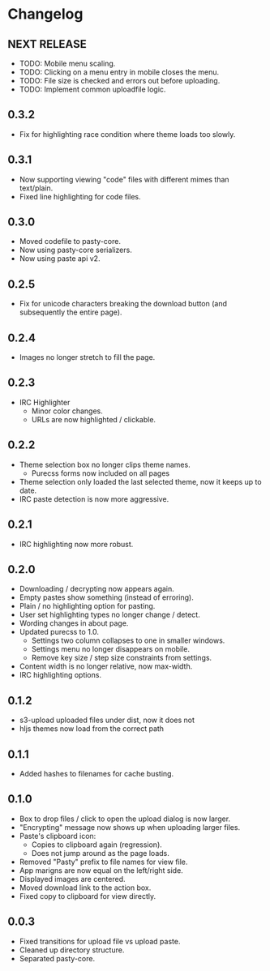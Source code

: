 # Changelog

## NEXT RELEASE
* TODO: Mobile menu scaling.
* TODO: Clicking on a menu entry in mobile closes the menu.
* TODO: File size is checked and errors out before uploading.
* TODO: Implement common uploadfile logic.

## 0.3.2
* Fix for highlighting race condition where theme loads too slowly.

## 0.3.1
* Now supporting viewing "code" files with different mimes than text/plain.
* Fixed line highlighting for code files.

## 0.3.0
* Moved codefile to pasty-core.
* Now using pasty-core serializers.
* Now using paste api v2.

## 0.2.5
* Fix for unicode characters breaking the download button (and subsequently the entire page).

## 0.2.4
* Images no longer stretch to fill the page.

## 0.2.3
* IRC Highlighter
  * Minor color changes.
  * URLs are now highlighted / clickable.

## 0.2.2
* Theme selection box no longer clips theme names.
  * Purecss forms now included on all pages
* Theme selection only loaded the last selected theme, now it keeps up to date.
* IRC paste detection is now more aggressive.

## 0.2.1
* IRC highlighting now more robust.

## 0.2.0
* Downloading / decrypting now appears again.
* Empty pastes show something (instead of erroring).
* Plain / no highlighting option for pasting.
* User set highlighting types no longer change / detect.
* Wording changes in about page.
* Updated purecss to 1.0.
  * Settings two column collapses to one in smaller windows.
  * Settings menu no longer disappears on mobile.
  * Remove key size / step size constraints from settings.
* Content width is no longer relative, now max-width.
* IRC highlighting options.

## 0.1.2
* s3-upload uploaded files under dist, now it does not
* hljs themes now load from the correct path

## 0.1.1
* Added hashes to filenames for cache busting.

## 0.1.0
* Box to drop files / click to open the upload dialog is now larger.
* "Encrypting" message now shows up when uploading larger files.
* Paste's clipboard icon:
  * Copies to clipboard again (regression).
  * Does not jump around as the page loads.
* Removed "Pasty" prefix to file names for view file.
* App marigns are now equal on the left/right side.
* Displayed images are centered.
* Moved download link to the action box.
* Fixed copy to clipboard for view directly.

## 0.0.3
* Fixed transitions for upload file vs upload paste.
* Cleaned up directory structure.
* Separated pasty-core.

